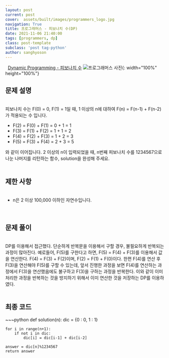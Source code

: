 ```yaml
---
layout: post
current: post
cover:  assets/built/images/programmers_logo.jpg
navigation: True
title: 프로그래머스 - 피보나치 수(DP)
date: 2021-11-06 21:40:00
tags: [programmers, dp]
class: post-template
subclass: 'post tag-python'
author: sanghyoson
---
```

<i class="fa fa-search">&nbsp;</i> 
<a href='https://programmers.co.kr/learn/courses/30/lessons/42895'> Dynamic Programming - 피보나치 수</a>
![프로그래머스 사진](../assets/built/images/programmers_logo.jpg){: width="100%" height="100%"}

<h2>문제 설명</h2>
<br/>
피보나치 수는 F(0) = 0, F(1) = 1일 때, 1 이상의 n에 대하여 F(n) = F(n-1) + F(n-2) 가 적용되는 수 입니다.
<ul class = 'data-contents'>
<li>F(2) = F(0) + F(1) = 0 + 1 = 1</li>
<li>F(3) = F(1) + F(2) = 1 + 1 = 2</li>
<li>F(4) = F(2) + F(3) = 1 + 2 = 3</li>
<li>F(5) = F(3) + F(4) = 2 + 3 = 5</li>
</ul>
와 같이 이어집니다.
2 이상의 n이 입력되었을 때, n번째 피보나치 수를 1234567으로 나눈 나머지를 리턴하는 함수, solution을 완성해 주세요.
<br/>
<br/>


<h2>제한 사항</h2>
<ul class = 'data-contents'>
<br/>
<li>n은 2 이상 100,000 이하인 자연수입니다.</li>
</ul>
<br/>

<!-- <h2>출력 형식</h2>
<ul class = 'data-contents'>
<br/>
<li>solution 함수에서는 로그 데이터 lines 배열에 대해 초당 최대 처리량을 리턴한다.</li>
</ul>
<br/> -->

<h2>문제 풀이</h2>
<br/>
DP를 이용해서 접근했다. 단순하게 반복문을 이용해서 구할 경우, 불필요하게 반복되는 과정이 많아진다. 예로들어, F(5)를 구한다고 하면, F(5) = F(4) + F(3)를 이용해서 값을 연산한다. F(4) = F(3) + F(2)이며, F(2) = F(1) + F(0)이다. 한편 F(4)를 연산 후 F(3)을 연산해야 F(5)를 구할 수 있는데, 앞서 진행한 과정을 보면 F(4)를 연산하는 과정에서 F(3)을 연산했음에도 불구하고 F(3)을 구하는 과정을 반복한다. 이와 같이 이미 처리한 과정을 반복하는 것을 방지하기 위해서 이미 연산한 것을 저장하는 DP를 이용하였다.
<br/>
<br/>



<h2>최종 코드</h2>
~~~python
def solution(n):
    dic = {0 : 0, 1 : 1}
    
    for i in range(n+1):
        if not i in dic:
            dic[i] = dic[i-1] + dic[i-2]
    
    answer = dic[n]%1234567
    return answer
~~~
